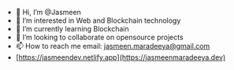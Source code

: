 - 👋 Hi, I’m @Jasmeen
- 👀 I’m interested in Web and Blockchain technology
- 🌱 I’m currently learning Blockchain
- 💞️ I’m looking to collaborate on opensource projects
- 📫 How to reach me email: jasmeen.maradeeya@gmail.com
- [https://jasmeendev.netlify.app](https://jasmeenmaradeeya.dev)

<!---
Jasmeen1347/Jasmeen1347 is a ✨ special ✨ repository because its `README.md` (this file) appears on your GitHub profile.
You can click the Preview link to take a look at your changes.
--->
